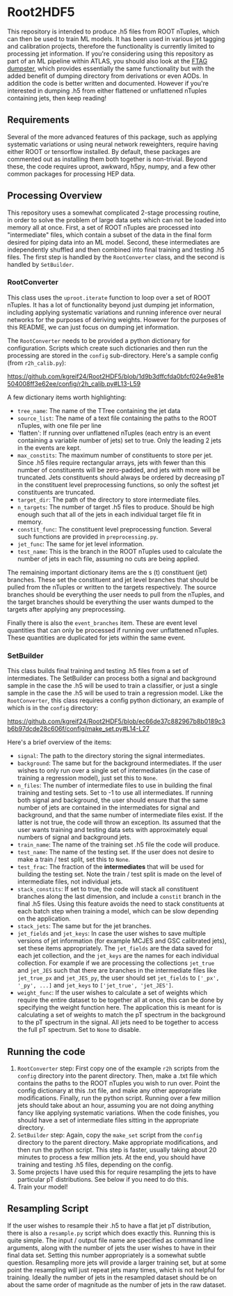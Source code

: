 # Root2HDF5

This repository is intended to produce .h5 files from ROOT nTuples, which can then be used to train ML models. It has been used in various jet tagging and calibration projects, therefore the functionality is currently limited to processing jet information. If you're considering using this repository as part of an ML pipeline within ATLAS, you should also look at the [FTAG dumpster](https://training-dataset-dumper.docs.cern.ch/), which provides essentially the same functionality but with the added benefit of dumping directory from derivations or even AODs. In addition the code is better written and documented. However if you're interested in dumping .h5 from either flattened or unflattened nTuples containing jets, then keep reading!

## Requirements

Several of the more advanced features of this package, such as applying systematic variations or using neural network reweighters, require having either ROOT or tensorflow installed. By default, these packages are commented out as installing them both together is non-trivial. Beyond these, the code requires uproot, awkward, h5py, numpy, and a few other common packages for processing HEP data.

## Processing Overview

This repository uses a somewhat complicated 2-stage processing routine, in order to solve the problem of large data sets which can not be loaded into memory all at once. First, a set of ROOT nTuples are processed into "intermediate" files, which contain a subset of the data in the final form desired for piping data into an ML model. Second, these intermediates are independently shuffled and then combined into final training and testing .h5 files. The first step is handled by the `RootConverter` class, and the second is handled by `SetBuilder`.

### RootConverter

This class uses the `uproot.iterate` function to loop over a set of ROOT nTuples. It has a lot of functionality beyond just dumping jet information, including applying systematic variations and running inference over neural networks for the purposes of deriving weights. However for the purposes of this README, we can just focus on dumping jet information.

The `RootConverter` needs to be provided a python dictionary for configuration. Scripts which create such dictionaries and then run the processing are stored in the `config` sub-directory. Here's a sample config (from `r2h_calib.py`):

https://github.com/kgreif24/Root2HDF5/blob/1d9b3dffcfda0bfcf024e9e81e504008ff3e62ee/config/r2h_calib.py#L13-L59

A few dictionary items worth highlighting:
- `tree_name`: The name of the TTree containing the jet data
- `source_list`: The name of a text file containing the paths to the ROOT nTuples, with one file per line
- 'flatten': If running over unflattened nTuples (each entry is an event containing a variable number of jets) set to true. Only the leading 2 jets in the events are kept.
- `max_constits`: The maximum number of constituents to store per jet. Since .h5 files require rectangular arrays, jets with fewer than this number of constituents will be zero-padded, and jets with more will be truncated. Jets constituents should always be ordered by decreasing pT in the constituent level preprocessing functions, so only the softest jet constituents are truncated.
- `target_dir`: The path of the directory to store intermediate files.
- `n_targets`: The number of target .h5 files to produce. Should be high enough such that all of the jets in each individual target file fit in memory.
- `constit_func`: The constituent level preprocessing function. Several such functions are provided in `preprocessing.py`.
- `jet_func`: The same for jet level information.
- `test_name`: This is the branch in the ROOT nTuples used to calculate the number of jets in each file, assuming no cuts are being applied.

The remaining important dictionary items are the s (t) constituent (jet) branches. These set the constituent and jet level branches that should be pulled from the nTuples or written to the targets respectively. The source branches should be everything the user needs to pull from the nTuples, and the target branches should be everything the user wants dumped to the targets after applying any preprocessing.

Finally there is also the `event_branches` item. These are event level quantities that can only be processed if running over unflattened nTuples. These quantities are duplicated for jets within the same event.

### SetBuilder

This class builds final training and testing .h5 files from a set of intermediates. The SetBuilder can process both a signal and background sample in the case the .h5 will be used to train a classifier, or just a single sample in the case the .h5 will be used to train a regression model. Like the `RootConverter`, this class requires a config python dictionary, an example of which is in the `config` directory:

https://github.com/kgreif24/Root2HDF5/blob/ec66de37c882967b8b0189c3b6b97dcde28c606f/config/make_set.py#L14-L27

Here's a brief overview of the items:
- `signal`: The path to the directory storing the signal intermediates.
- `background`: The same but for the background intermediates. If the user wishes to only run over a single set of intermediates (in the case of training a regression model), just set this to `None`.
- `n_files`: The number of intermediate files to use in building the final training and testing sets. Set to -1 to use all intermediates. If running both signal and background, the user should ensure that the same number of jets are contained in the intermediates for signal and background, and that the same number of intermediate files exist. If the latter is not true, the code will throw an exception. Its assumed that the user wants training and testing data sets with approximately equal numbers of signal and background jets.
- `train_name`: The name of the training set .h5 file the code will produce.
- `test_name`: The name of the testing set. If the user does not desire to make a train / test split, set this to `None`.
- `test_frac`: The fraction of the **intermediates** that will be used for building the testing set. Note the train / test split is made on the level of intermediate files, not individual jets.
- `stack_constits`: If set to true, the code will stack all constituent branches along the last dimension, and include a `constit` branch in the final .h5 files. Using this feature avoids the need to stack constituents at each batch step when training a model, which can be slow depending on the application.
- `stack_jets`: The same but for the jet branches.
- `jet_fields` and `jet_keys`: In case the user wishes to save multiple versions of jet information (for example MCJES and GSC calibrated jets), set these items appropriately. The `jet_fields` are the data saved for each jet collection, and the `jet_keys` are the names for each individual collection. For example if we are processing the collections `jet_true` and `jet_JES` such that there are branches in the intermediate files like `jet_true_px` and `jet_JES_py`, the user should set `jet_fields` to `['_px', '_py', ...]` and `jet_keys` to `['jet_true', 'jet_JES']`. 
- `weight_func`: If the user wishes to calculate a set of weights which require the entire dataset to be together all at once, this can be done by specifying the weight function here. The application this is meant for is calculating a set of weights to match the pT spectrum in the background to the pT spectrum in the signal. All jets need to be together to access the full pT spectrum. Set to `None` to disable.

## Running the code

1. `RootConverter` step: First copy one of the example `r2h` scripts from the `config` directory into the parent directory. Then, make a .txt file which contains the paths to the ROOT nTuples you wish to run over. Point the config dictionary at this .txt file, and make any other appropriate modifications. Finally, run the python script. Running over a few million jets should take about an hour, assuming you are not doing anything fancy like applying systematic variations. When the code finishes, you should have a set of intermediate files sitting in the appropriate directory.
2. `SetBuilder` step: Again, copy the `make_set` script from the `config` directory to the parent directory. Make appropriate modifications, and then run the python script. This step is faster, usually taking about 20 minutes to process a few million jets. At the end, you should have training and testing .h5 files, depending on the config.
3. Some projects I have used this for require resampling the jets to have particular pT distributions. See below if you need to do this.
4. Train your model!

## Resampling Script

If the user wishes to resample their .h5 to have a flat jet pT distribution, there is also a `resample.py` script which does exactly this. Running this is quite simple. The input / output file name are specified as command line arguments, along with the number of jets the user wishes to have in their final data set. Setting this number appropriately is a somewhat subtle question. Resampling more jets will provide a larger training set, but at some point the resampling will just repeat jets many times, which is not helpful for training. Ideally the number of jets in the resampled dataset should be on about the same order of magnitude as the number of jets in the raw dataset. 

